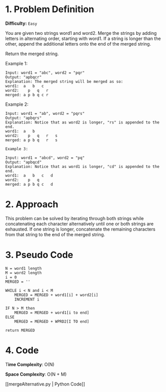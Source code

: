 # 1. Problem Definition

**Difficulty:** `Easy`

You are given two strings word1 and word2. Merge the strings by adding letters in alternating order, starting with word1. If a string is longer than the other, append the additional letters onto the end of the merged string.

Return the merged string.

 

Example 1:

```
Input: word1 = "abc", word2 = "pqr"
Output: "apbqcr"
Explanation: The merged string will be merged as so:
word1:  a   b   c
word2:    p   q   r
merged: a p b q c r
```

Example 2:

```
Input: word1 = "ab", word2 = "pqrs"
Output: "apbqrs"
Explanation: Notice that as word2 is longer, "rs" is appended to the end.
word1:  a   b 
word2:    p   q   r   s
merged: a p b q   r   s
```

```
Example 3:

Input: word1 = "abcd", word2 = "pq"
Output: "apbqcd"
Explanation: Notice that as word1 is longer, "cd" is appended to the end.
word1:  a   b   c   d
word2:    p   q 
merged: a p b q c   d
```

# 2. Approach

This problem can be solved by iterating through both strings while concatenating each character alternatively until one or both strings are exhausted. If one string is longer, concatenate the remaining characters from that string to the end of the merged string.


# 3. Pseudo Code

```
N = word1 length
M = word2 length
i = 0
MERGED = ''

WHILE i < N and i < M 
    MERGED = MERGED + word1[i] + word2[i]
    INCREMENT i

IF N > M then
    MERGED = MERGED + word1[i to end]
ELSE 
    MERGED = MERGED + WPRD2[I TO end]

return MERGED
```

# 4. Code

T**ime Complexity**: O(N)

**Space Complexity**: O(N + M)

[[mergeAlternative.py | Python Code]]
